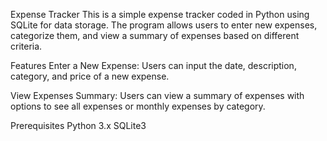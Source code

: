 Expense Tracker
This is a simple expense tracker coded in Python using SQLite for data storage. The program allows users to enter new expenses, categorize them, and view a summary of expenses based on different criteria.

Features
Enter a New Expense: Users can input the date, description, category, and price of a new expense.

View Expenses Summary: Users can view a summary of expenses with options to see all expenses or monthly expenses by category.

Prerequisites
Python 3.x
SQLite3
